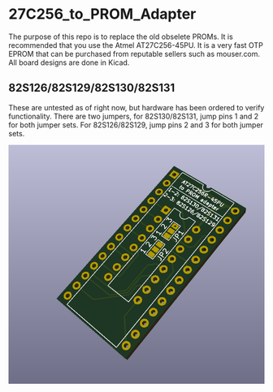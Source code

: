 # 27C256_to_PROM_Adapter

The purpose of this repo is to replace the old obselete PROMs. It is recommended that you use the Atmel AT27C256-45PU. It is a very fast OTP EPROM that can be purchased from reputable sellers such as mouser.com. All board designs are done in Kicad.

## 82S126/82S129/82S130/82S131
These are untested as of right now, but hardware has been ordered to verify functionality. There are two jumpers, for 82S130/82S131, jump pins 1 and 2 for both jumper sets. For 82S126/82S129, jump pins 2 and 3 for both jumper sets.

![82S126/82S129/82S130/82S131](Images/82S126.png)
